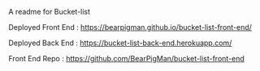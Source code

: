 A readme for Bucket-list

Deployed Front End :  https://bearpigman.github.io/bucket-list-front-end/

Deployed Back End : https://bucket-list-back-end.herokuapp.com/

Front End Repo :  https://github.com/BearPigMan/bucket-list-front-end
